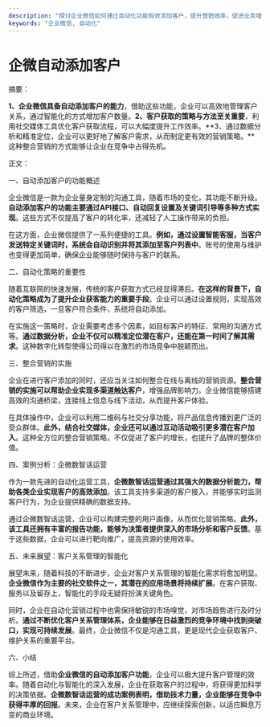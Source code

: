 ```yaml
---
description: "探讨企业微信如何通过自动化功能有效添加客户，提升营销效率，促进业务增长。"
keywords: "企业微信, 自动化"
---
```

# 企微自动添加客户

摘要：

**1、企业微信具备自动添加客户的能力**，借助这些功能，企业可以高效地管理客户关系，通过智能化的方式增加客户数量。**2、客户获取的策略与方法至关重要**，利用社交媒体工具优化客户获取流程，可以大幅度提升工作效率。**3、通过数据分析和精准定位，企业可以更好地了解客户需求，从而制定更有效的营销策略。**这种整合营销的方式能够让企业在竞争中占得先机。

正文：

一、自动添加客户的功能概述

企业微信是一款为企业量身定制的沟通工具，随着市场的变化，其功能不断升级。**自动添加客户的功能主要通过API接口、自动回复设置及关键词引导等多种方式实现**。这些方式不仅提高了客户的转化率，还减轻了人工操作带来的负担。

在这方面，企业微信提供了一系列便捷的工具。**例如，通过设置智能客服，当客户发送特定关键词时，系统会自动识别并将其添加至客户列表中**。账号的使用与维护也变得更加简单，确保企业能够随时保持与客户的联系。

二、自动化策略的重要性

随着互联网的快速发展，传统的客户获取方式已经显得滞后。**在这样的背景下，自动化策略成为了提升企业获客能力的重要手段**。企业可以通过设置规则，实现高效的客户筛选，一旦客户符合条件，系统将自动添加。

在实施这一策略时，企业需要考虑多个因素，如目标客户的特征、常用的沟通方式等。**通过数据分析，企业不仅可以精准定位潜在客户，还能在第一时间了解其需求**。这种数字化转型使得公司得以在激烈的市场竞争中脱颖而出。

三、整合营销的实施

企业在进行客户添加的同时，还应当关注如何整合在线与离线的营销资源。**整合营销的实施可以帮助企业实现多渠道触达客户**，增强品牌影响力。企业微信能够搭建高效的沟通桥梁，连接线上信息与线下活动，从而提升客户体验。

在具体操作中，企业可以利用二维码与社交分享功能，将产品信息传播到更广泛的受众群体。**此外，结合社交媒体，企业还可以通过互动活动吸引更多潜在客户加入**。这种全方位的整合营销策略，不仅促进了客户的增长，也提升了品牌的整体价值。

四、案例分析：企微数智话运营

作为一款先进的自动化运营工具，**企微数智话运营通过其强大的数据分析能力，帮助各类企业实现客户的高效添加**。该工具支持多渠道的客户接入，并能够实时监测客户行为，为企业提供精确的数据支持。

通过企微数智话运营，企业可以构建完整的用户画像，从而优化营销策略。**此外，该工具还拥有丰富的报告功能，能够为决策者提供深入的市场分析和客户反馈**。基于这些数据，企业可以进行靶向推广，提高资源的使用效率。

五、未来展望：客户关系管理的智能化

展望未来，随着科技的不断进步，企业对客户关系管理的智能化需求将愈加明显。**企业微信作为主要的社交软件之一，其潜在的应用场景将持续扩展**。在客户获取、服务以及留存上，智能化的手段无疑将扮演关键角色。

同时，企业在自动化营销过程中也需保持敏锐的市场嗅觉，对市场趋势进行及时分析。**通过不断优化客户关系管理体系，企业能够在日益激烈的竞争环境中找到突破口，实现可持续发展**。最终，企业微信不仅是沟通工具，更是现代企业获取客户、维护关系的重要平台。 

六、小结

综上所述，借助**企业微信的自动添加客户功能**，企业可以极大提升客户管理的效率。随着自动化与智能化的深入发展，企业在获取客户的过程中，将获得更加科学的决策依据。**企微数智话运营的成功案例表明，借助技术力量，企业能够在竞争中获得丰厚的回报**。未来，企业在客户关系管理中，应继续探索创新，以适应瞬息万变的商业环境。
